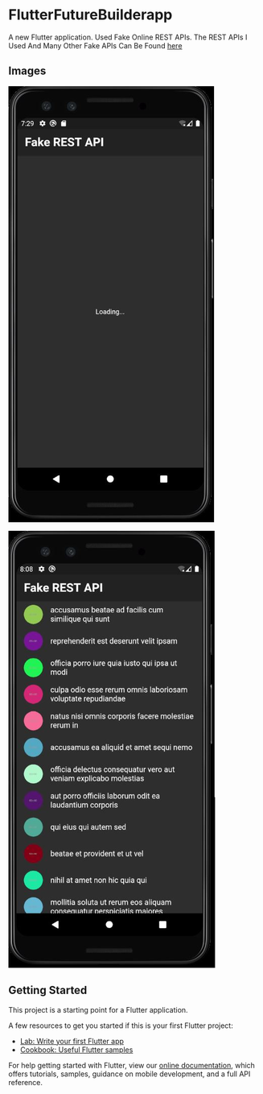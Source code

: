 # FlutterFutureBuilderapp

A new Flutter application. Used Fake Online REST APIs.
The REST APIs I Used And Many Other Fake APIs Can Be Found [here](https://jsonplaceholder.typicode.com/)

## Images
![First](images/Capture.JPG)

![Second](images/Capture1.JPG)

## Getting Started

This project is a starting point for a Flutter application.

A few resources to get you started if this is your first Flutter project:

- [Lab: Write your first Flutter app](https://flutter.dev/docs/get-started/codelab)
- [Cookbook: Useful Flutter samples](https://flutter.dev/docs/cookbook)

For help getting started with Flutter, view our
[online documentation](https://flutter.dev/docs), which offers tutorials,
samples, guidance on mobile development, and a full API reference.
